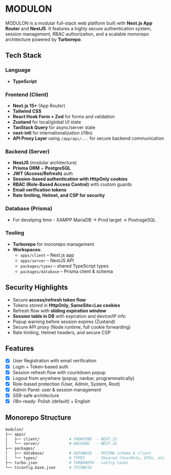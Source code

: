 # MODULON

MODULON is a modular full-stack web platform built with **Next.js App Router** and **NestJS**. It features a highly secure authentication system, session management, RBAC authorization, and a scalable monorepo architecture powered by **Turborepo**.

## Tech Stack

### Language
- **TypeScript**

### Frontend (Client)
- **Next.js 15+** (App Router)
- **Tailwind CSS**
- **React Hook Form + Zod** for forms and validation
- **Zustand** for local/global UI state
- **TanStack Query** for async/server state
- **next-intl** for internationalization (i18n)
- **API Proxy Layer** using `/app/api/...` for secure backend communication

### Backend (Server)
- **NestJS** (modular architecture)
- **Prisma ORM** + **PostgreSQL**
- **JWT (Access/Refresh)** auth
- **Session-based authentication with HttpOnly cookies**
- **RBAC (Role-Based Access Control)** with custom guards
- **Email verification tokens**
- **Rate limiting, Helmet, and CSP for security**

### Database (Prisma)
- For develping time - XAMPP MariaDB -> Prod target -> PostrageSQL

### Tooling
- **Turborepo** for monorepo management
- **Workspaces**:
  - `apps/client` – Next.js app
  - `apps/server` – NestJS API
  - `packages/types` – shared TypeScript types
  - `packages/database` – Prisma client & schema

## Security Highlights
- Secure **access/refresh token flow**
- Tokens stored in **HttpOnly, SameSite=Lax cookies**
- Refresh flow with **sliding expiration window**
- **Session table in DB** with expiration and device/IP info
- Popup warning before session expires (Zustand)
- Secure API proxy (Node runtime, full cookie forwarding)
- Rate limiting, Helmet headers, and secure CSP

## Features
- [x] User Registration with email verification
- [x] Login + Token-based auth
- [x] Session refresh flow with countdown popup
- [x] Logout from anywhere (popup, navbar, programmatically)
- [x] Role-based protection (User, Admin, System, Root)
- [x] Admin Panel: user & session management
- [x] SSR-safe architecture
- [x] i18n-ready: Polish (default) + English

## Monorepo Structure

```bash
modulon/
├── apps/
│   ├── client/             # FRONTEND  - NEXT.JS
│   └── server/             # BACKEND   - NEST.JS
├── packages/
│   ├── database/           # DATABASE  - PRISMA schema & client
│   └── types/              # TYPES     - Sheared (UserRole, DTOs, etc.)
├── turbo.json              # TURBOREPO - config tasks
└── tsconfig.base.json      # TSCONFIG
````